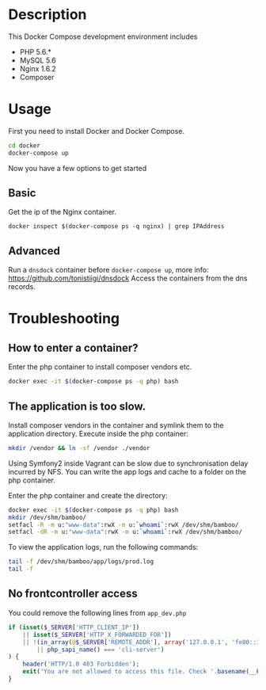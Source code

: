 # Description
This Docker Compose development environment includes

* PHP 5.6.*
* MySQL 5.6
* Nginx 1.6.2
* Composer

# Usage

First you need to install Docker and Docker Compose.

```bash
cd docker
docker-compose up
```

Now you have a few options to get started

## Basic

Get the ip of the Nginx container.

```
docker inspect $(docker-compose ps -q nginx) | grep IPAddress
```

## Advanced

Run a `dnsdock` container before `docker-compose up`, more info: https://github.com/tonistiigi/dnsdock
Access the containers from the dns records.

# Troubleshooting

## How to enter a container?

Enter the php container to install composer vendors etc.

```bash
docker exec -it $(docker-compose ps -q php) bash
```

## The application is too slow.

Install composer vendors in the container and symlink them to the application directory.
Execute inside the php container:

```bash
mkdir /vendor && ln -sf /vendor ./vendor
```

Using Symfony2 inside Vagrant can be slow due to synchronisation delay incurred by NFS.
You can write the app logs and cache to a folder on the php container.

Enter the php container and create the directory:

```bash
docker exec -it $(docker-compose ps -q php) bash
mkdir /dev/shm/bamboo/
setfacl -R -m u:"www-data":rwX -m u:`whoami`:rwX /dev/shm/bamboo/
setfacl -dR -m u:"www-data":rwX -m u:`whoami`:rwX /dev/shm/bamboo/
```


To view the application logs, run the following commands:

```bash
tail -f /dev/shm/bamboo/app/logs/prod.log
tail -f
```

## No frontcontroller access

You could remove the following lines from `app_dev.php`

```php
if (isset($_SERVER['HTTP_CLIENT_IP'])
    || isset($_SERVER['HTTP_X_FORWARDED_FOR'])
    || !(in_array(@$_SERVER['REMOTE_ADDR'], array('127.0.0.1', 'fe80::1', '::1', '113.0.0.1'))
        || php_sapi_name() === 'cli-server')
) {
    header('HTTP/1.0 403 Forbidden');
    exit('You are not allowed to access this file. Check '.basename(__FILE__).' for more information.');
}
```
